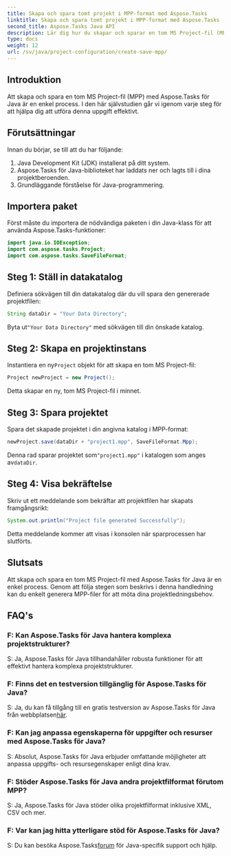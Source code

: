 ```yaml
---
title: Skapa och spara tomt projekt i MPP-format med Aspose.Tasks
linktitle: Skapa och spara tomt projekt i MPP-format med Aspose.Tasks
second_title: Aspose.Tasks Java API
description: Lär dig hur du skapar och sparar en tom MS Project-fil (MPP) med Aspose.Tasks för Java. Förenkla projektledningsuppgifter utan ansträngning.
type: docs
weight: 12
url: /sv/java/project-configuration/create-save-mpp/
---
```

## Introduktion
Att skapa och spara en tom MS Project-fil (MPP) med Aspose.Tasks för Java är en enkel process. I den här självstudien går vi igenom varje steg för att hjälpa dig att utföra denna uppgift effektivt.
## Förutsättningar
Innan du börjar, se till att du har följande:
1. Java Development Kit (JDK) installerat på ditt system.
2. Aspose.Tasks för Java-biblioteket har laddats ner och lagts till i dina projektberoenden.
3. Grundläggande förståelse för Java-programmering.

## Importera paket
Först måste du importera de nödvändiga paketen i din Java-klass för att använda Aspose.Tasks-funktioner:
```java
import java.io.IOException;
import com.aspose.tasks.Project;
import com.aspose.tasks.SaveFileFormat;
```
## Steg 1: Ställ in datakatalog
Definiera sökvägen till din datakatalog där du vill spara den genererade projektfilen:
```java
String dataDir = "Your Data Directory";
```
 Byta ut`"Your Data Directory"` med sökvägen till din önskade katalog.
## Steg 2: Skapa en projektinstans
 Instantiera en ny`Project` objekt för att skapa en tom MS Project-fil:
```java
Project newProject = new Project();
```
Detta skapar en ny, tom MS Project-fil i minnet.
## Steg 3: Spara projektet
Spara det skapade projektet i din angivna katalog i MPP-format:
```java
newProject.save(dataDir + "project1.mpp", SaveFileFormat.Mpp);
```
Denna rad sparar projektet som`"project1.mpp"` i katalogen som anges av`dataDir`.
## Steg 4: Visa bekräftelse
Skriv ut ett meddelande som bekräftar att projektfilen har skapats framgångsrikt:
```java
System.out.println("Project file generated Successfully");
```
Detta meddelande kommer att visas i konsolen när sparprocessen har slutförts.

## Slutsats
Att skapa och spara en tom MS Project-fil med Aspose.Tasks för Java är en enkel process. Genom att följa stegen som beskrivs i denna handledning kan du enkelt generera MPP-filer för att möta dina projektledningsbehov.

## FAQ's
### F: Kan Aspose.Tasks för Java hantera komplexa projektstrukturer?
S: Ja, Aspose.Tasks för Java tillhandahåller robusta funktioner för att effektivt hantera komplexa projektstrukturer.
### F: Finns det en testversion tillgänglig för Aspose.Tasks för Java?
 S: Ja, du kan få tillgång till en gratis testversion av Aspose.Tasks för Java från webbplatsen[här](https://releases.aspose.com/).
### F: Kan jag anpassa egenskaperna för uppgifter och resurser med Aspose.Tasks för Java?
S: Absolut, Aspose.Tasks för Java erbjuder omfattande möjligheter att anpassa uppgifts- och resursegenskaper enligt dina krav.
### F: Stöder Aspose.Tasks för Java andra projektfilformat förutom MPP?
S: Ja, Aspose.Tasks för Java stöder olika projektfilformat inklusive XML, CSV och mer.
### F: Var kan jag hitta ytterligare stöd för Aspose.Tasks för Java?
 S: Du kan besöka Aspose.Tasks[forum](https://forum.aspose.com/c/tasks/15) för Java-specifik support och hjälp.